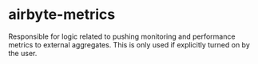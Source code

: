 # airbyte-metrics

Responsible for logic related to pushing monitoring and performance metrics to external aggregates. This is only used if explicitly turned on by the user.
